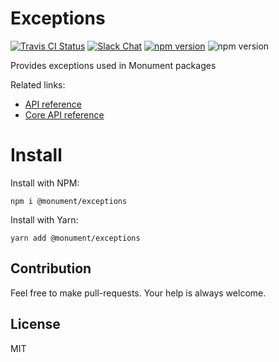 # Exceptions

[![Travis CI Status](https://img.shields.io/travis/monumentjs/core/master.svg?logo=travis)](https://travis-ci.org/monumentjs/core)
[![Slack Chat](https://img.shields.io/badge/slack-chat-brightgreen.svg?logo=slack)](https://join.slack.com/t/monumentjs/shared_invite/enQtNDY1ODA1MTExMzQ4LTI0MjllODEwOTk5MjM0NGIwY2YwNzVjNDU3YjEwYzYwYTNjMmI0NjFkNmNjMDFlMjA1NzgzODk0NjcxZTc4NjM)
[![npm version](https://badge.fury.io/js/%40monument%2Ftexceptions.svg)](https://badge.fury.io/js/%40monument%2Fexceptions)
![npm version](https://david-dm.org/monumentjs/exceptions.svg)

Provides exceptions used in Monument packages

Related links:

- [API reference](https://monumentjs.github.io/package/exceptions/latest)
- [Core API reference](https://monumentjs.github.io/package/core/latest)

# Install

Install with NPM:

```
npm i @monument/exceptions
```

Install with Yarn:

```
yarn add @monument/exceptions
```

## Contribution

Feel free to make pull-requests.
Your help is always welcome.


## License

MIT

